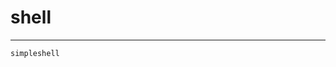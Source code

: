 # shell
-----------------------------------------------------------------------------------------------------------------------------------------------------------
``simpleshell``
